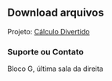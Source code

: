 ## Download arquivos

Projeto: [Cálculo Divertido](https://damatutfpr.github.io/calculodivertido/)

<!--- Clique Aqui para download do [despair.mp4](/calculodivertido/despair.mp4?raw=true) -->

### Suporte ou Contato
Bloco G, última sala da direita
